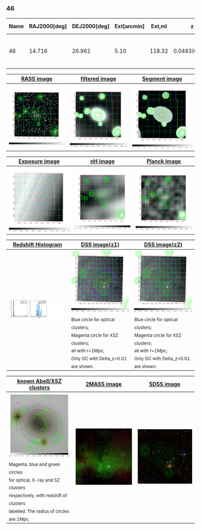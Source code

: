 <div STYLE="page-break-after: always;"></div>

### 46

|Name|RAJ2000[deg]|DEJ2000[deg] |Ext[arcmin]| Ext,ml | z | z_src| C|GC(XSZ,Delta_z<0.01)| GC(OPT,Delta_z<0.01)|GC| R_sig[arcmin] | R500[arcmin] | R500[Mpc]| CRsig[c/s] | CR500[c/s] |L500[1E44 erg/s]|F500[1E-12 erg/s/cm^2]| M500[1E14 Msun]|Tx[keV]|Cnt_sig|Beta|Rc[arcmin]|Comment|Alias|
|---|---|---|---|---|---|------|---|--------|---------|----------|---|---|---|---|---|---|---|---|---|---|---|---|---|---|
|46| 14.716| 26.962| 5.10| 118.32| 0.0483(0.005)| z1, z_xsz| B| MCXC| N| C, F20, MCXC, N, SPI, W| 10.262| 12.545| 0.712| 0.242(0.036)| 0.251(0.037)| 0.232(0.018)| 4.212(0.325)| 1.08(0.04)| 2.27(0.06)| 97.5| 0.936(-0.086+0.047)| 8.724(-0.825+0.658)| -| k524|

|[RASS image](../image/46/46_img.pdf)|[filtered image](../image/46/46_fil.pdf)|[Segment image](../image/46/46_seg.pdf)|
|-------------------|--------------------|-------------------|
| <img src="../image/46/46_img.png" width="300">  | <img src="../image/46/46_fil.png" width="300">   | <img src="../image/46/46_seg.png" width="300">  |

|[Exposure image](../image/46/46_mex.pdf)| [nH image](../image/46/46_nh.pdf)| [Planck image](../image/46/46_p.pdf)|
|-------------------|--------------------|-------------------|
|<img src="../image/46/46_mex.png" width="300">   | <img src="../image/46/46_nh.png" width="300">    | <img src="../image/46/46_p.png" width="300"> |

|[Redshift Histogram](../image/46/46_zg.pdf) | [DSS image(z1)](../image/46/46_dss_z1.pdf)      |  [DSS image(z2)](../image/46/46_dss_z2.pdf)    |
|-------------------|--------------------|-------------------|
|<img src="../image/46/46_zg.png" width="300"> |<img src="../image/46/46_dss_z1.png" width="300"> <sub><br>Blue circle for optical clusters; <br>Magenta circle for XSZ clusters; <br>all with r=1Mpc; <br>Only GC with Delta_z<0.01 are shown. </sub>| <img src="../image/46/46_dss_z2.png" width="300"><sub><br>Blue circle for optical clusters; <br>Magenta circle for XSZ clusters; <br>all with r=1Mpc; <br>Only GC with Delta_z<0.01 are shown. </sub> |

|[known Abell/XSZ clusters](../image/46/46_gc.pdf) | [2MASS image](../image/46/46_2mass.pdf)      |[SDSS image](../image/46/46_sdss.pdf)   |
|-------------------|-------------------|-------------------|
|<img src=../image/46/46_gc.png width="300"> <br><sub>Magenta, blue and green circles <br>for optical, X-ray and SZ clusters <br>respectively, with redshift of clusters <br>labelled. The radius of circles <br>are 1Mpc.</sub>|<img src="../image/46/46_2mass.png" width="300">  | <img src="../image/46/46_sdss.png" width="300">  |




